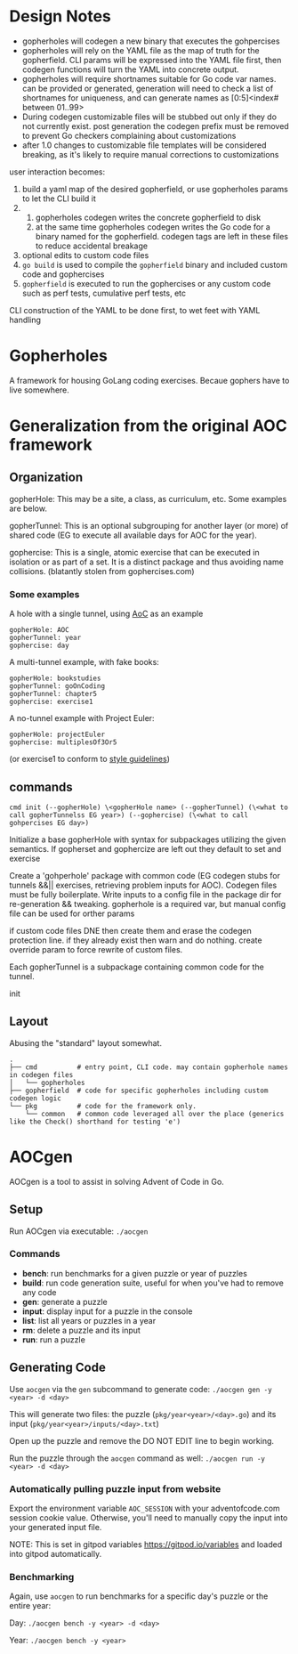 # Design Notes
* gopherholes will codegen a new binary that executes the gohpercises
* gopherholes will rely on the YAML file as the map of truth for the gopherfield. CLI params will be expressed into the YAML file first, then codegen functions will turn the YAML into concrete output.
* gopherholes will require shortnames suitable for Go code var names. can be provided or generated, generation will need to check a list of shortnames for uniqueness, and can generate names as [0:5]\<index# between 01..99>
* During codegen customizable files will be stubbed out only if they do not currently exist. post generation the codegen prefix must be removed to prevent Go checkers complaining about customizations
* after 1.0 changes to customizable file templates will be considered breaking, as it's likely to require manual corrections to customizations

user interaction becomes:
1. build a yaml map of the desired gopherfield, or use gopherholes params to let the CLI build it
1. 1. gopherholes codegen writes the concrete gopherfield to disk
   1. at the same time gopherholes codegen writes the Go code for a binary named for the gopherfield. codegen tags are left in these files to reduce accidental breakage
1. optional edits to custom code files
1. `go build` is used to compile the `gopherfield` binary and included custom code and gophercises
1. `gopherfield` is executed to run the gophercises or any custom code such as perf tests, cumulative perf tests, etc


CLI construction of the YAML to be done first, to wet feet with YAML handling

# Gopherholes
A framework for housing GoLang coding exercises. Becaue gophers have to live somewhere.

# Generalization from the original AOC framework
## Organization
gopherHole: This may be a site, a class, as curriculum, etc. Some examples are below.

gopherTunnel: This is an optional subgrouping for another layer (or more) of shared code (EG to execute all available days for AOC for the year).

gophercise: This is a single, atomic exercise that can be executed in isolation or as part of a set. It is a distinct package and thus avoiding name collisions.  (blatantly stolen from gophercises.com)

### Some examples

A hole with a single tunnel, using [AoC](https://adventofcode.com/) as an example
```
gopherHole: AOC
gopherTunnel: year
gophercise: day
```
A multi-tunnel example, with fake books:
```
gopherHole: bookstudies
gopherTunnel: goOnCoding
gopherTunnel: chapter5
gophercise: exercise1
```
A no-tunnel example with Project Euler:
```
gopherHole: projectEuler
gophercise: multiplesOf3Or5
```
(or exercise1 to conform to [style guidelines](https://go.dev/blog/package-names))

## commands
```
cmd init (--gopherHole) \<gopherHole name> (--gopherTunnel) (\<what to call gopherTunnelss EG year>) (--gophercise) (\<what to call gohpercises EG day>)
```
Initialize a base gopherHole with syntax for subpackages utilizing the given semantics. If gopherset and gophercize are left out they default to set and exercise

Create a 'gohperhole' package with common code (EG codegen stubs for tunnels &&|| exercises, retrieving problem inputs for AOC). Codegen files must be fully boilerplate. Write inputs to a config file in the package dir for re-generation && tweaking. gopherhole is a required var, but manual config file can be used for orther params

if custom code files DNE then create them and erase the codegen protection line. if they already exist then warn and do nothing. create override param to force rewrite of custom files.

Each gopherTunnel is a subpackage containing common code for the tunnel. 


init 



## Layout
Abusing the "standard" layout somewhat.
```
.
├── cmd          # entry point, CLI code. may contain gopherhole names in codegen files
│   └── gopherholes
├── gopherfield  # code for specific gopherholes including custom codegen logic
└── pkg          # code for the framework only.
    └── common   # common code leveraged all over the place (generics like the Check() shorthand for testing 'e')
```

# AOCgen

AOCgen is a tool to assist in solving Advent of Code in Go.

## Setup

Run AOCgen via executable: ```./aocgen```

### Commands

- **bench**: run benchmarks for a given puzzle or year of puzzles
- **build**: run code generation suite, useful for when you've had to remove any code
- **gen**: generate a puzzle
- **input**: display input for a puzzle in the console
- **list**: list all years or puzzles in a year
- **rm**: delete a puzzle and its input
- **run**: run a puzzle

## Generating Code

Use ```aocgen``` via the ```gen``` subcommand to generate code: ```./aocgen gen -y <year> -d <day>```

This will generate two files: the puzzle (```pkg/year<year>/<day>.go```) and its input (```pkg/year<year>/inputs/<day>.txt```)

Open up the puzzle and remove the DO NOT EDIT line to begin working.

Run the puzzle through the ```aocgen``` command as well: ```./aocgen run -y <year> -d <day>```

### Automatically pulling puzzle input from website

Export the environment variable ```AOC_SESSION``` with your adventofcode.com session cookie value.  Otherwise, you'll need to manually copy the input into your generated input file.

NOTE: This is set in gitpod variables https://gitpod.io/variables and loaded into gitpod automatically.

### Benchmarking

Again, use ```aocgen``` to run benchmarks for a specific day's puzzle or the entire year:

Day: ```./aocgen bench -y <year> -d <day>```

Year: ```./aocgen bench -y <year>```